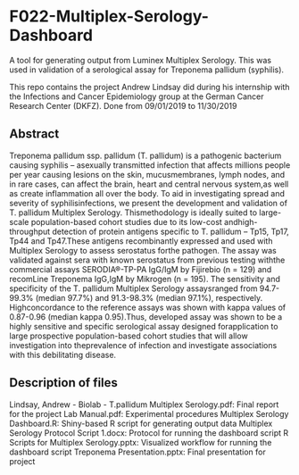 # F022-Multiplex-Serology-Dashboard
A tool for generating output from Luminex Multiplex Serology. This was used in validation of a serological assay for Treponema pallidum (syphilis). 

This repo contains the project Andrew Lindsay did during his internship with the Infections and Cancer Epidemiology group at the German Cancer Research Center (DKFZ). Done from 09/01/2019 to 11/30/2019

## Abstract
  Treponema pallidum ssp. pallidum (T. pallidum) is a pathogenic bacterium causing syphilis – asexually transmitted infection that affects millions people per year causing lesions on the skin, mucusmembranes, lymph nodes, and in rare cases, can affect the brain, heart and central nervous system,as well as create inflammation all over the body. To aid in investigating spread and severity of syphilisinfections, we present the development and validation of T. pallidum Multiplex Serology. Thismethodology is ideally suited to large-scale population-based cohort studies due to its low-cost andhigh-throughput detection of protein antigens specific to T. pallidum – Tp15, Tp17, Tp44 and Tp47.These antigens recombinantly expressed and used with Multiplex Serology to assess serostatus forthe pathogen. The assay was validated against sera with known serostatus from previous testing withthe commercial assays SERODIA®-TP-PA IgG/IgM by Fijirebio (n = 129) and recomLine Treponema IgG,IgM by Mikrogen (n = 195). The sensitivity and specificity of the T. pallidum Multiplex Serology assaysranged from 94.7-99.3% (median 97.7%) and 91.3-98.3% (median 97.1%), respectively. Highconcordance to the reference assays was shown with kappa values of 0.87-0.96 (median kappa 0.95).Thus, developed assay was shown to be a highly sensitive and specific serological assay designed forapplication to large prospective population-based cohort studies that will allow investigation into theprevalence of infection and investigate associations with this debilitating disease. 

## Description of files
Lindsay, Andrew - Biolab - T.pallidum Multiplex Serology.pdf: Final report for the project
Lab Manual.pdf: Experimental procedures
Multiplex Serology Dashboard.R: Shiny-based R script for generating output data
Multiplex Serology Protocol Script 1.docx: Protocol for running the dashboard script
R Scripts for Multiplex Serology.pptx: Visualized workflow for running the dashboard script
Treponema Presentation.pptx: Final presentation for project

